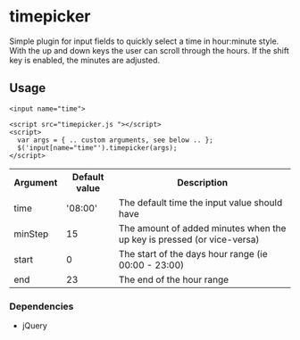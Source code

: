 # timepicker

Simple plugin for input fields to quickly select a time in hour:minute style. With the up and down keys the user can scroll through the hours. If the shift key is enabled, the minutes are adjusted.

## Usage


    <input name="time">

    <script src="timepicker.js "></script>
    <script>
      var args = { .. custom arguments, see below .. };
      $('input[name="time"').timepicker(args);
    </script>




<table class='table'>

<tr>
  <th>Argument <th>Default value <th>Description

<tr>
  <td>time <td>'08:00' <td>The default time the input value should have
<tr>
  <td>minStep <td>15 <td>The amount of added minutes when the up key is pressed (or vice-versa)
<tr>
  <td>start   <td>0 <td>The start of the days hour range (ie 00:00 - 23:00)
<tr>
  <td>end     <td>23 <td>The end of the hour range
</table>


### Dependencies

* jQuery